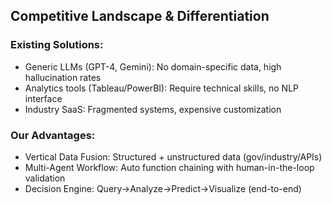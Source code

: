 ## Competitive Landscape & Differentiation

### Existing Solutions:
- Generic LLMs (GPT-4, Gemini): No domain-specific data, high hallucination rates
- Analytics tools (Tableau/PowerBI): Require technical skills, no NLP interface
- Industry SaaS: Fragmented systems, expensive customization

### Our Advantages:
- Vertical Data Fusion: Structured + unstructured data (gov/industry/APIs)
- Multi-Agent Workflow: Auto function chaining with human-in-the-loop validation
- Decision Engine: Query→Analyze→Predict→Visualize (end-to-end)
